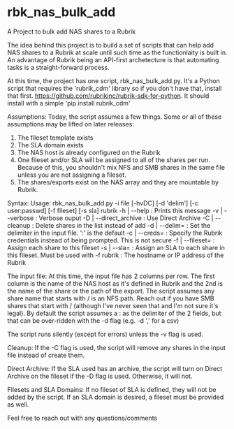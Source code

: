 # rbk_nas_bulk_add
A Project to bulk add NAS shares to a Rubrik 

The idea behind this project is to build a set of scripts that can help add NAS shares to a Rubrik at scale until such time as the functionlaity is built in.  An advantage of Rubrik being an API-first archetecture is that automating tasks is a straight-forward process.

At this time, the project has one script, rbk_nas_bulk_add.py.  It's a Python script that requires the 'rubrik_cdm' library so if you don't have that, install that first.  https://github.com/rubrikinc/rubrik-sdk-for-python.  It should install with a simple 'pip install rubrik_cdm'

Assumptions:
Today, the script assumes a few things.  Some or all of these assumptions may be lifted on later releases:

1. The fileset template exists
2. The SLA domain exists
3. The NAS host is already configured on the Rubrik
4. One fileset and/or SLA will be assigned to all of the shares per run.  Because of this, you shouldn't mix NFS and SMB shares in the same file unless you are not assigning a fileset.
5. The shares/exports exist on the NAS array and they are mountable by Rubrik.

Syntax:
Usage: rbk_nas_bulk_add.py -i file [-hvDC] [-d 'delim'] [-c user:passwd] [-f fileset] [-s sla] rubrik
-h | --help : Prints this message
-v | --verbose : Verbose ouput
-D | --direct_archive : Use Direct Archive
-C | --cleanup : Delete shares in the list instead of add
-d | --delim= : Set the delimiter in the input file. ':' is the default
-c | --creds= : Specify the Rubrik credentials instead of being prompted.  This is not secure
-f | --fileset= : Assign each share to this fileset
-s | --sla= : Assign an SLA to each share in this fileset.  Must be used with -f
rubrik : The hostname or IP address of the Rubrik

The input file:
At this time, the input file has 2 columns per row.  The first column is the name of the NAS host as it's defined in Rubrik and the 2nd is the name of the share or the path of the export.  The script assumes any share name that starts with / is an NFS path.  Reach out if you have SMB shares that start with / (although I've never seen that and I'm not sure it's legal).  By default the script assumes a : as the delimiter of the 2 fields, but that can be over-ridden with the -d flag (e.g. -d ',' for a csv)

The script runs silently (except for errors) unless the -v flag is used.

Cleanup:
If the -C flag is used, the script will remove any shares in the input file instead of create them. 

Direct Archive:
If the SLA used has an archive, the script will turn on Direct Archive on the fileset if the -D flag is used.  Otherwise, it will not.

Filesets and SLA Domains:
If no fileset of SLA is defined, they will not be added by the script.  If an SLA domain is desired, a fileset must be provided as well.

Feel free to reach out with any questions/comments
